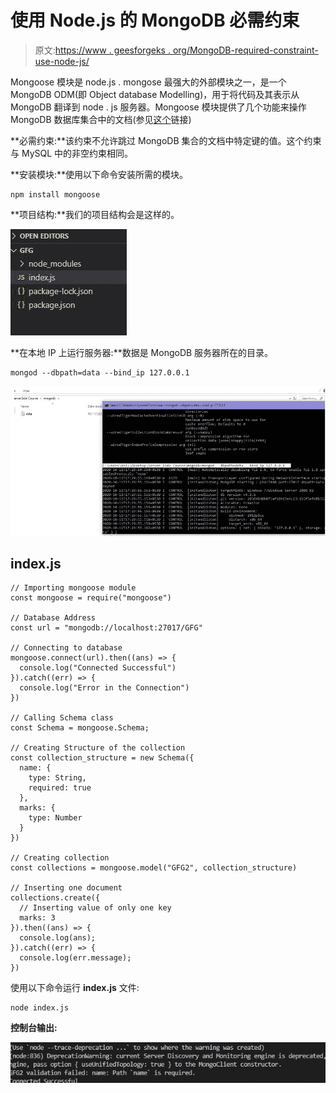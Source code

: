 # 使用 Node.js 的 MongoDB 必需约束

> 原文:[https://www . geesforgeks . org/MongoDB-required-constraint-use-node-js/](https://www.geeksforgeeks.org/mongodb-required-constraint-using-node-js/)

Mongoose 模块是 node.js . mongose 最强大的外部模块之一，是一个 MongoDB ODM(即 Object database Modelling)，用于将代码及其表示从 MongoDB 翻译到 node . js 服务器。Mongoose 模块提供了几个功能来操作 MongoDB 数据库集合中的文档(参见[这个](https://www.geeksforgeeks.org/tag/mongoose/)链接)

**必需约束:**该约束不允许跳过 MongoDB 集合的文档中特定键的值。这个约束与 MySQL 中的非空约束相同。

**安装模块:**使用以下命令安装所需的模块。

```
npm install mongoose
```

**项目结构:**我们的项目结构会是这样的。

![](img/eb076ace5ac43b8328196fb1b76a6043.png)

**在本地 IP 上运行服务器:**数据是 MongoDB 服务器所在的目录。

```
mongod --dbpath=data --bind_ip 127.0.0.1
```

![](img/5c4e14dfd73c0857ab57c62e90d528d7.png)

## index.js

```
// Importing mongoose module
const mongoose = require("mongoose")

// Database Address
const url = "mongodb://localhost:27017/GFG"

// Connecting to database
mongoose.connect(url).then((ans) => {
  console.log("Connected Successful")
}).catch((err) => {
  console.log("Error in the Connection")
})

// Calling Schema class
const Schema = mongoose.Schema;

// Creating Structure of the collection
const collection_structure = new Schema({
  name: {
    type: String,
    required: true
  },
  marks: {
    type: Number
  }
})

// Creating collection
const collections = mongoose.model("GFG2", collection_structure)

// Inserting one document
collections.create({
  // Inserting value of only one key
  marks: 3
}).then((ans) => {
  console.log(ans);
}).catch((err) => {
  console.log(err.message);
})
```

使用以下命令运行 **index.js** 文件:

```
node index.js
```

**控制台输出:**

![](img/3e61122cc258c0460e059b7e7135b19b.png)
